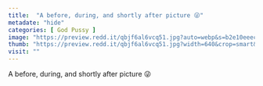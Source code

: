 ```yaml
---
title:  "A before, during, and shortly after picture 😜"
metadate: "hide"
categories: [ God Pussy ]
image: "https://preview.redd.it/qbjf6al6vcq51.jpg?auto=webp&s=b2e10eeec5a033be815fce1db0ded29e7417e5ad"
thumb: "https://preview.redd.it/qbjf6al6vcq51.jpg?width=640&crop=smart&auto=webp&s=4b8f76714d5f4ada69042c03a3d5c94f3e3649c7"
visit: ""
---
```

A before, during, and shortly after picture 😜
